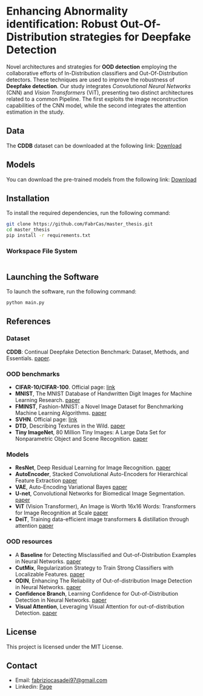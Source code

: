 
# Enhancing Abnormality identification: Robust Out-Of-Distribution strategies for Deepfake Detection
Novel architectures and strategies for **OOD detection** employing the collaborative efforts of In-Distribution classifiers and Out-Of-Distribution detectors.
These techniques are used to improve the robustness of **Deepfake detection**.
Our study integrates *Convolutional Neural Networks* (CNN) and *Vision Transformers* (ViT), presenting two distinct architectures related to a common Pipeline. The first exploits the image reconstruction capabilities of the CNN model, while the second integrates the attention estimation in the study.


## Data

The **CDDB** dataset can be downloaded at the following link: [Download](https://drive.google.com/file/d/1NgB8ytBMFBFwyXJQvdVT_yek1EaaEHrg/view)
## Models
You can download the pre-trained models from the following link: [Download](https://drive.google.com/drive/folders/1S6XIWuHg746lyAacccv6HkgICMlBxOvt?usp=sharing)
## Installation
To install the required dependencies, run the following command:
```bash python -m 
git clone https://github.com/FabrCas/master_thesis.git
cd master_thesis
pip install -r requirements.txt
```
### Workspace File System
```bash python -m 
```

## Launching the Software
To launch the software, run the following command:

    python main.py

## References
### Dataset
**CDDB**: Continual Deepfake Detection Benchmark: Dataset, Methods, and Essentials. [paper](https://arxiv.org/abs/2205.05467).

### OOD benchmarks
- **CIFAR-10/CIFAR-100**.
Official page: [link](https://www.cs.toronto.edu/~kriz/cifar.html)
- **MNIST**, The MNIST Database of Handwritten Digit Images for Machine Learning Research.
[paper](https://ieeexplore.ieee.org/document/6296535)
- **FMINST**, Fashion-MNIST: a Novel Image Dataset for Benchmarking Machine Learning Algorithms.
[paper](https://arxiv.org/abs/1708.07747)
- **SVHN**.
Official page: [link](http://ufldl.stanford.edu/housenumbers/)
- **DTD**, Describing Textures in the Wild.
[paper](https://arxiv.org/abs/1311.3618)
- **Tiny ImageNet**, 80 Million Tiny Images: A Large Data Set for Nonparametric Object and Scene Recognition.
[paper](https://ieeexplore.ieee.org/document/4531741)


### Models

- **ResNet**, Deep Residual Learning for Image Recognition.
[paper](https://arxiv.org/abs/1512.03385v1)
- **AutoEncoder**, Stacked Convolutional Auto-Encoders for Hierarchical Feature Extraction
[paper](https://link.springer.com/chapter/10.1007/978-3-642-21735-7_7)
- **VAE**, Auto-Encoding Variational Bayes
[paper](https://arxiv.org/abs/1312.6114)
- **U-net**, Convolutional Networks for Biomedical Image Segmentation.
[paper](https://arxiv.org/abs/1505.04597)
- **ViT** (Vision Transformer), An Image is Worth 16x16 Words: Transformers for Image Recognition at Scale
[paper](https://arxiv.org/abs/2010.11929)
- **DeiT**, Training data-efficient image transformers & distillation through attention
[paper](https://arxiv.org/abs/2012.12877)

### OOD resources

- A **Baseline** for Detecting Misclassified and Out-of-Distribution Examples in Neural Networks.
[paper](https://arxiv.org/abs/1610.02136)
- **CutMix**, Regularization Strategy to Train Strong Classifiers with Localizable Features.
[paper](https://arxiv.org/abs/1905.04899)
- **ODIN**, Enhancing The Reliability of Out-of-distribution Image Detection in Neural Networks.
[paper](https://arxiv.org/abs/1706.02690)
- **Confidence Branch**, Learning Confidence for Out-of-Distribution Detection in Neural Networks.
[paper](https://arxiv.org/abs/1802.04865)
- **Visual Attention**, Leveraging Visual Attention for out-of-distribution Detection.
[paper](https://openaccess.thecvf.com/content/ICCV2023W/OODCV/papers/Cultrera_Leveraging_Visual_Attention_for_out-of-Distribution_Detection_ICCVW_2023_paper.pdf)

## License
This project is licensed under the MIT License.

## Contact

 - Email: fabriziocasadei97@gmail.com
 - Linkedin: [Page](https://www.linkedin.com/in/fabrizio-casadei-056778179/)
